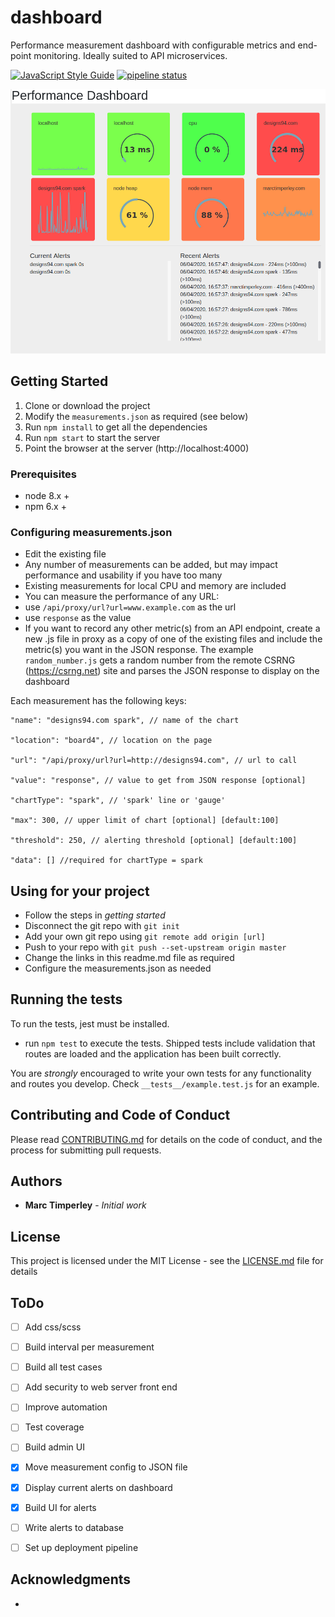 # dashboard
Performance measurement dashboard with configurable metrics and end-point monitoring. Ideally suited to API microservices.

[![JavaScript Style Guide](https://img.shields.io/badge/code_style-standard-brightgreen.svg)](https://standardjs.com)
[![pipeline status](https://github.com/MarcTimperley/dashboard/badges/master/pipeline.svg)](https://gitlab.com/MarcTimperley/dashboard/commits/master)

![Dashboard screenshot](./dashboard.png)

## Getting Started

  1. Clone or download the project
  2. Modify the `measurements.json` as required (see below)
  3. Run `npm install` to get all the dependencies
  4. Run `npm start` to start the server
  5. Point the browser at the server (http://localhost:4000)

### Prerequisites

- node 8.x +
- npm 6.x +

### Configuring measurements.json

  - Edit the existing file
  - Any number of measurements can be added, but may impact performance and usability if you have too many
  - Existing measurements for local CPU and memory are included
  - You can measure the performance of any URL:
   - use `/api/proxy/url?url=www.example.com` as the url
   - use `response` as the value
  - If you want to record any other metric(s) from an API endpoint, create a new .js file in proxy as a copy of one of the existing files and include the metric(s) you want in the JSON response. The example `random_number.js` gets a random number from the remote CSRNG (https://csrng.net) site and parses the JSON response to display on the dashboard

  Each measurement has the following keys:

    "name": "designs94.com spark", // name of the chart

    "location": "board4", // location on the page

    "url": "/api/proxy/url?url=http://designs94.com", // url to call

    "value": "response", // value to get from JSON response [optional]

    "chartType": "spark", // 'spark' line or 'gauge'
    
    "max": 300, // upper limit of chart [optional] [default:100]
    
    "threshold": 250, // alerting threshold [optional] [default:100]
    
    "data": [] //required for chartType = spark


## Using for your project

 - Follow the steps in _getting started_
 - Disconnect the git repo with `git init`
 - Add your own git repo using `git remote add origin [url]`
 - Push to your repo with `git push --set-upstream origin master`
 - Change the links in this readme.md file as required
 - Configure the measurements.json as needed
 
## Running the tests

To run the tests, jest must be installed.

- run `npm test` to execute the tests. Shipped tests include validation that routes are loaded and the application has been built correctly.

You are _strongly_ encouraged to write your own tests for any functionality and routes you develop. Check `__tests__/example.test.js` for an example.

## Contributing and Code of Conduct

Please read [CONTRIBUTING.md](CONTRIBUTING.md) for details on the code of conduct, and the process for submitting pull requests.

## Authors

* **Marc Timperley** - *Initial work*

## License

This project is licensed under the MIT License - see the [LICENSE.md](LICENSE.md) file for details

## ToDo

- [ ] Add css/scss
- [ ] Build interval per measurement
- [ ] Build all test cases
- [ ] Add security to web server front end
- [ ] Improve automation
- [ ] Test coverage
- [ ] Build admin UI
- [X] Move measurement config to JSON file
- [X] Display current alerts on dashboard
- [X] Build UI for alerts
- [ ] Write alerts to database
- [ ] Set up deployment pipeline
 

## Acknowledgments

*
